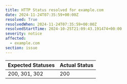 ```yaml
---
title: HTTP Status resolved for example.com
date: 2024-11-24T07:35:59+00:00Z
resolved: True
resolvedWhen: 2024-11-24T07:35:59+00:00Z
resolvedStartTime: 2024-10-25T21:09:43.191474+00:00
severity: notice
affected:
  - example.com
section: issue
---
```


| Expected Statuses | Actual Status  |
|-------------------|----------------|
| 200, 301, 302 | 200 |
